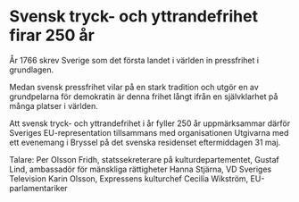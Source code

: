 # Svensk tryck- och yttrandefrihet firar 250 år

År 1766 skrev Sverige som det första landet i världen in pressfrihet i grundlagen.

Medan svensk pressfrihet vilar på en stark tradition och utgör en av grundpelarna för demokratin är denna frihet långt ifrån en självklarhet på många platser i världen.

Att svensk tryck- och yttrandefrihet i år fyller 250 år uppmärksammar därför Sveriges EU-representation tillsammans med organisationen Utgivarna med ett evenemang i Bryssel på det svenska residenset eftermiddagen 31 maj.

Talare:
Per Olsson Fridh, statssekreterare på kulturdepartementet,
Gustaf Lind, ambassadör för mänskliga rättigheter
Hanna Stjärna, VD Sveriges Television
Karin Olsson, Expressens kulturchef
Cecilia Wikström, EU-parlamentariker
